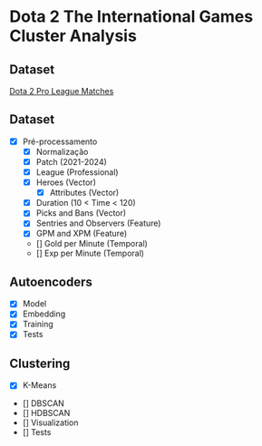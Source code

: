 # Dota 2 The International Games Cluster Analysis
## Dataset
[Dota 2 Pro League Matches](https://www.kaggle.com/datasets/bwandowando/dota-2-pro-league-matches-2023)

## Dataset
* [x] Pré-processamento
  * [x] Normalização
  * [x] Patch (2021-2024)
  * [x] League (Professional)
  * [x] Heroes (Vector)
    * [x] Attributes (Vector)
  * [x] Duration (10 < Time < 120)
  * [x] Picks and Bans (Vector)
  * [x] Sentries and Observers (Feature)
  * [x] GPM and XPM (Feature)
  * [] Gold per Minute (Temporal)
  * [] Exp per Minute (Temporal)

## Autoencoders
* [x] Model
* [x] Embedding
* [x] Training
* [x] Tests

## Clustering
* [x] K-Means
* [] DBSCAN
* [] HDBSCAN
* [] Visualization
* [] Tests